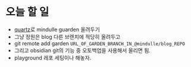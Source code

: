 # 오늘 할 일
- [quartz](https://quartz.jzhao.xyz/)로  mindulle guarden 올려두기
- 그냥 정원은 blog 다른 브랜치에 적당히 올려두고
- git remote add garden `URL_OF_GARDEN_BRANCH_IN_@mindulle/blog_REPO`
- 그리고 obsidian git의 기능 중 오토백업을 사용해서 올리면 됨.
- playground 레포 세팅이나 해놓자.

